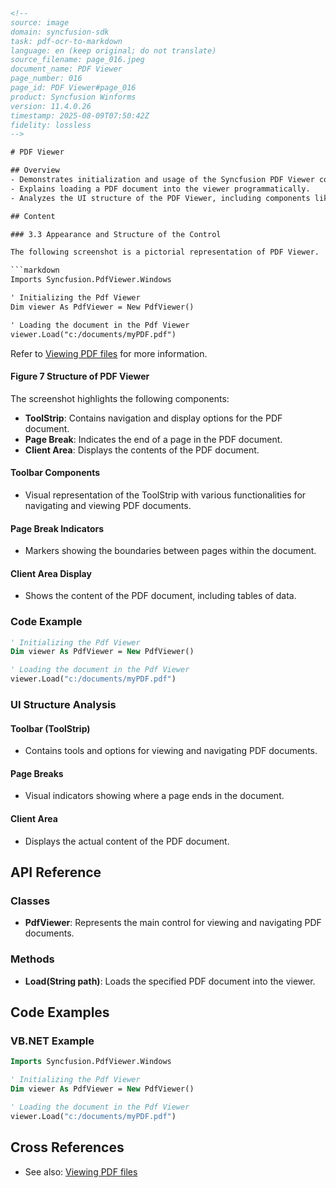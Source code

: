 ```html
<!-- 
source: image
domain: syncfusion-sdk
task: pdf-ocr-to-markdown
language: en (keep original; do not translate)
source_filename: page_016.jpeg
document_name: PDF Viewer
page_number: 016
page_id: PDF Viewer#page_016
product: Syncfusion Winforms
version: 11.4.0.26
timestamp: 2025-08-09T07:50:42Z
fidelity: lossless
-->

# PDF Viewer

## Overview
- Demonstrates initialization and usage of the Syncfusion PDF Viewer control in Windows Forms.
- Explains loading a PDF document into the viewer programmatically.
- Analyzes the UI structure of the PDF Viewer, including components like ToolStrip, Page Break, and Client Area.

## Content

### 3.3 Appearance and Structure of the Control

The following screenshot is a pictorial representation of PDF Viewer.

```markdown
Imports Syncfusion.PdfViewer.Windows

' Initializing the Pdf Viewer
Dim viewer As PdfViewer = New PdfViewer()

' Loading the document in the Pdf Viewer
viewer.Load("c:/documents/myPDF.pdf")
```

Refer to [Viewing PDF files](#viewing-pdf-files) for more information.

#### Figure 7 Structure of PDF Viewer

The screenshot highlights the following components:

- **ToolStrip**: Contains navigation and display options for the PDF document.
- **Page Break**: Indicates the end of a page in the PDF document.
- **Client Area**: Displays the contents of the PDF document.

#### Toolbar Components
- Visual representation of the ToolStrip with various functionalities for navigating and viewing PDF documents.

#### Page Break Indicators
- Markers showing the boundaries between pages within the document.

#### Client Area Display
- Shows the content of the PDF document, including tables of data.

### Code Example

```vb
' Initializing the Pdf Viewer
Dim viewer As PdfViewer = New PdfViewer()

' Loading the document in the Pdf Viewer
viewer.Load("c:/documents/myPDF.pdf")
```

### UI Structure Analysis

#### Toolbar (ToolStrip)
- Contains tools and options for viewing and navigating PDF documents.

#### Page Breaks
- Visual indicators showing where a page ends in the document.

#### Client Area
- Displays the actual content of the PDF document.

## API Reference

### Classes
- **PdfViewer**: Represents the main control for viewing and navigating PDF documents.

### Methods
- **Load(String path)**: Loads the specified PDF document into the viewer.

## Code Examples

### VB.NET Example

```vb
Imports Syncfusion.PdfViewer.Windows

' Initializing the Pdf Viewer
Dim viewer As PdfViewer = New PdfViewer()

' Loading the document in the Pdf Viewer
viewer.Load("c:/documents/myPDF.pdf")
```

## Cross References

- See also: [Viewing PDF files](#viewing-pdf-files)

<!-- tags: [pdf viewer, windows forms, syncfusion, controls, pdf, toolkit] keywords: [syncfusion sdk, winforms, pdf viewer, document loading, tools strip, client area, page break] -->
```